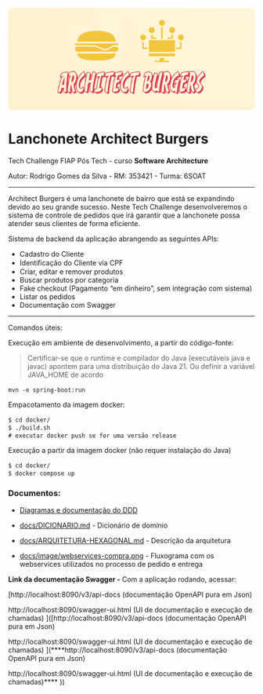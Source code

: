 ![Project logo](/docs/image/logo.png?raw=true)

Lanchonete Architect Burgers
============================

Tech Challenge FIAP Pós Tech - curso **Software Architecture**

Autor: Rodrigo Gomes da Silva - RM: 353421 - Turma: 6SOAT

____________________
Architect Burgers é uma lanchonete de bairro que está se expandindo devido ao seu grande sucesso. 
Neste Tech Challenge desenvolveremos o sistema de controle de pedidos que irá garantir que a lanchonete 
possa atender seus clientes de forma eficiente.

Sistema de backend da aplicação abrangendo as seguintes APIs:
- Cadastro do Cliente
- Identiﬁcação do Cliente via CPF
- Criar, editar e remover produtos
- Buscar produtos por categoria
- Fake checkout (Pagamento “em dinheiro”, sem integração com sistema)
- Listar os pedidos
- Documentação com Swagger

-----

Comandos úteis:

Execução em ambiente de desenvolvimento, a partir do código-fonte:

> Certificar-se que o runtime e compilador do Java (executáveis java e javac) apontem para uma
> distribuição do Java 21. Ou definir a variável JAVA_HOME de acordo

```shell
mvn -e spring-boot:run
```

Empacotamento da imagem docker:

```shell
$ cd docker/
$ ./build.sh
# executar docker push se for uma versão release
```

Execução a partir da imagem docker (não requer instalação do Java)
```shell
$ cd docker/
$ docker compose up
```

### Documentos:

- [Diagramas e documentação do DDD](https://miro.com/app/board/uXjVKYofLr8=/)

- [docs/DICIONARIO.md](docs/DICIONARIO.md) - Dicionário de domínio

- [docs/ARQUITETURA-HEXAGONAL.md](docs/ARQUITETURA-HEXAGONAL.md) - Descrição da arquitetura

- [docs/image/webservices-compra.png](docs/image/webservices-compra.png) - Fluxograma com os webservices utilizados no processo de pedido e entrega

**Link da documentação Swagger -** Com a aplicação rodando, acessar:

[http://localhost:8090/v3/api-docs (documentação OpenAPI pura em Json)

http://localhost:8090/swagger-ui.html (UI de documentação e execução de chamadas)
]([http://localhost:8090/v3/api-docs (documentação OpenAPI pura em Json)

http://localhost:8090/swagger-ui.html (UI de documentação e execução de chamadas)
](****http://localhost:8090/v3/api-docs (documentação OpenAPI pura em Json)

http://localhost:8090/swagger-ui.html (UI de documentação e execução de chamadas)****
))


